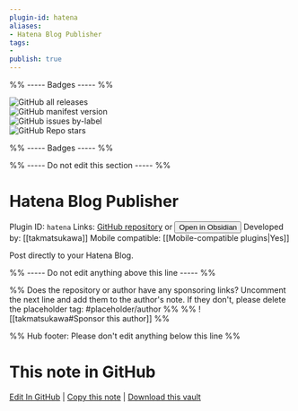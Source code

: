```yaml
---
plugin-id: hatena
aliases:
- Hatena Blog Publisher
tags: 
- 
publish: true
---
```


%% ----- Badges ----- %%

![GitHub all releases](https://img.shields.io/github/downloads/takmatsukawa/obsidian-hatena/total?color=573E7A&logo=github&style=for-the-badge)   
![GitHub manifest version](https://img.shields.io/github/manifest-json/v/takmatsukawa/obsidian-hatena?color=573E7A&logo=github&style=for-the-badge)   
![GitHub issues by-label](https://img.shields.io/github/issues/takmatsukawa/obsidian-hatena/help%20wanted?color=573E7A&logo=github&style=for-the-badge)   
![GitHub Repo stars](https://img.shields.io/github/stars/takmatsukawa/obsidian-hatena?color=573E7A&logo=github&style=for-the-badge)

%% ----- Badges ----- %%

%% ----- Do not edit this section ----- %%

# Hatena Blog Publisher

Plugin ID: `hatena`
Links: [GitHub repository](https://github.com/takmatsukawa/obsidian-hatena) or [<button id=HH>Open in Obsidian</button>](obsidian://show-plugin?id=hatena)
Developed by: [[takmatsukawa]]
Mobile compatible: [[Mobile-compatible plugins|Yes]]

Post directly to your Hatena Blog.

%% ----- Do not edit anything above this line ----- %% 

%% Does the repository or author have any sponsoring links? Uncomment the next line and add them to the author's note. If they don't, please delete the placeholder tag: #placeholder/author %%
%% ![[takmatsukawa#Sponsor this author]] %%

%% Hub footer: Please don't edit anything below this line %%

# This note in GitHub

<span class="git-footer">[Edit In GitHub](https://github.dev/obsidian-community/obsidian-hub/blob/main/02%20-%20Community%20Expansions/02.05%20All%20Community%20Expansions/Plugins/hatena.md "git-hub-edit-note") | [Copy this note](https://raw.githubusercontent.com/obsidian-community/obsidian-hub/main/02%20-%20Community%20Expansions/02.05%20All%20Community%20Expansions/Plugins/hatena.md "git-hub-copy-note") | [Download this vault](https://github.com/obsidian-community/obsidian-hub/archive/refs/heads/main.zip "git-hub-download-vault") </span>
